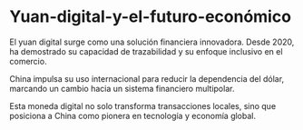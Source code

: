 # Yuan-digital-y-el-futuro-económico
El yuan digital surge como una solución financiera innovadora. Desde 2020, ha demostrado su capacidad de trazabilidad y su enfoque inclusivo en el comercio.

China impulsa su uso internacional para reducir la dependencia del dólar, marcando un cambio hacia un sistema financiero multipolar.

Esta moneda digital no solo transforma transacciones locales, sino que posiciona a China como pionera en tecnología y economía global.
